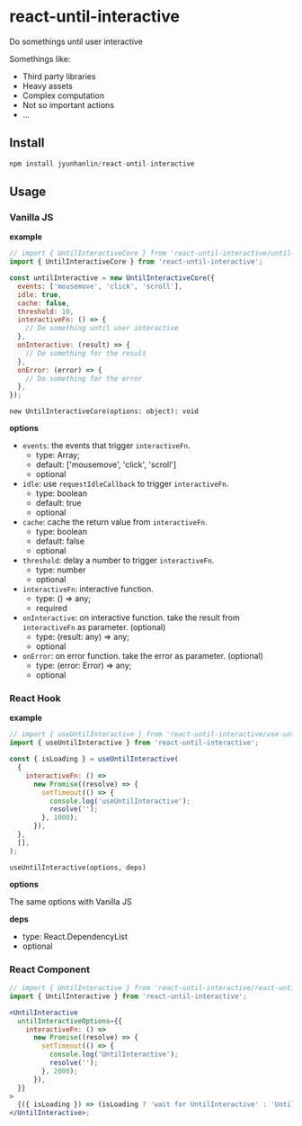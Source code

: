 # react-until-interactive

Do somethings until user interactive

Somethings like:

- Third party libraries
- Heavy assets
- Complex computation
- Not so important actions
- ...

## Install

```js
npm install jyunhanlin/react-until-interactive
```

## Usage

### Vanilla JS

**example**

```js
// import { UntilInteractiveCore } from 'react-until-interactive/until-interactive-core';
import { UntilInteractiveCore } from 'react-until-interactive';

const untilInteractive = new UntilInteractiveCore({
  events: ['mousemove', 'click', 'scroll'],
  idle: true,
  cache: false,
  threshold: 10,
  interactiveFn: () => {
    // Do something until user interactive
  },
  onInteractive: (result) => {
    // Do something for the result
  },
  onError: (error) => {
    // Do something for the error
  },
});
```

`new UntilInteractiveCore(options: object): void`

**options**

- `events`: the events that trigger `interactiveFn`.
  - type: Array<keyof HTMLElementEventMap>;
  - default: ['mousemove', 'click', 'scroll']
  - optional
- `idle`: use `requestIdleCallback` to trigger `interactiveFn`.
  - type: boolean
  - default: true
  - optional
- `cache`: cache the return value from `interactiveFn`.
  - type: boolean
  - default: false
  - optional
- `threshold`: delay a number to trigger `interactiveFn`.
  - type: number
  - optional
- `interactiveFn`: interactive function.
  - type: () => any;
  - required
- `onInteractive`: on interactive function. take the result from `interactiveFn` as parameter. (optional)
  - type: (result: any) => any;
  - optional
- `onError`: on error function. take the error as parameter. (optional)
  - type: (error: Error) => any;
  - optional

### React Hook

**example**

```js
// import { useUntilInteractive } from 'react-until-interactive/use-until-interactive';
import { useUntilInteractive } from 'react-until-interactive';

const { isLoading } = useUntilInteractive(
  {
    interactiveFn: () =>
      new Promise((resolve) => {
        setTimeout(() => {
          console.log('useUntilInteractive');
          resolve('');
        }, 1000);
      }),
  },
  [],
);
```

`useUntilInteractive(options, deps)`

**options**

The same options with Vanilla JS

**deps**

- type: React.DependencyList
- optional

### React Component

```jsx
// import { UntilInteractive } from 'react-until-interactive/react-until-interactive';
import { UntilInteractive } from 'react-until-interactive';

<UntilInteractive
  untilInteractiveOptions={{
    interactiveFn: () =>
      new Promise((resolve) => {
        setTimeout(() => {
          console.log('UntilInteractive');
          resolve('');
        }, 2000);
      }),
  }}
>
  {({ isLoading }) => (isLoading ? 'wait for UntilInteractive' : 'UntilInteractive done')}
</UntilInteractive>;
```
